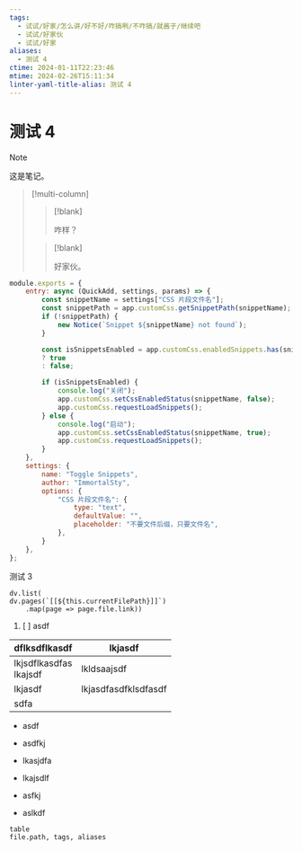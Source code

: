 ```yaml
---
tags:
  - 试试/好家/怎么讲/好不好/咋搞咧/不咋搞/就酱子/继续吧
  - 试试/好家伙
  - 试试/好家
aliases:
  - 测试 4
ctime: 2024-01-11T22:23:46
mtime: 2024-02-26T15:11:34
linter-yaml-title-alias: 测试 4
---
```


# 测试 4

> [!note]
>
> 这是笔记。

> [!multi-column]
>
> > [!blank]
> >
> > 咋样？
>
> > [!blank]
> >
> > 好家伙。

```javascript
module.exports = {
	entry: async (QuickAdd, settings, params) => {
		const snippetName = settings["CSS 片段文件名"];
		const snippetPath = app.customCss.getSnippetPath(snippetName);
		if (!snippetPath) {
			new Notice(`Snippet ${snippetName} not found`);
		}

		const isSnippetsEnabled = app.customCss.enabledSnippets.has(snippetName)
		? true
		: false;

		if (isSnippetsEnabled) {
			console.log("关闭");
			app.customCss.setCssEnabledStatus(snippetName, false);
			app.customCss.requestLoadSnippets();
		} else {
			console.log("启动");
			app.customCss.setCssEnabledStatus(snippetName, true);
			app.customCss.requestLoadSnippets();
		}
	},
	settings: {
		name: "Toggle Snippets",
		author: "ImmortalSty",
		options: {
			"CSS 片段文件名": {
				type: "text",
				defaultValue: "",
				placeholder: "不要文件后缀，只要文件名",
			},
		}
	},
};
```

测试 3

```dataviewjs
dv.list(
dv.pages(`[[${this.currentFilePath}]]`)
    .map(page => page.file.link))
```

1. [ ] asdf

| dflksdflkasdf             | lkjasdf              |
| ------------------------- | -------------------- |
| lkjsdflkasdfas<br>lkajsdf | lkldsaajsdf          |
| lkjasdf                   | lkjasdfasdfklsdfasdf |
| sdfa                      |                      |

- asdf
- asdfkj
- lkasjdfa

- lkajsdlf
- asfkj
- aslkdf

```dataview
table
file.path, tags, aliases
```
